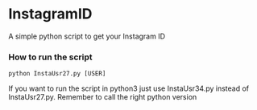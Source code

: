 InstagramID
===========

A simple python script to get your Instagram ID

### How to run the script

<p><code>python InstaUsr27.py [USER] </code></p>

<p>If you want to run the script in python3 just use InstaUsr34.py instead of InstaUsr27.py. Remember to call the right python version</p>

